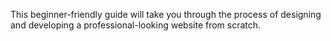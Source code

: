 This beginner-friendly guide will take you through the process of designing and developing a professional-looking website from scratch.
